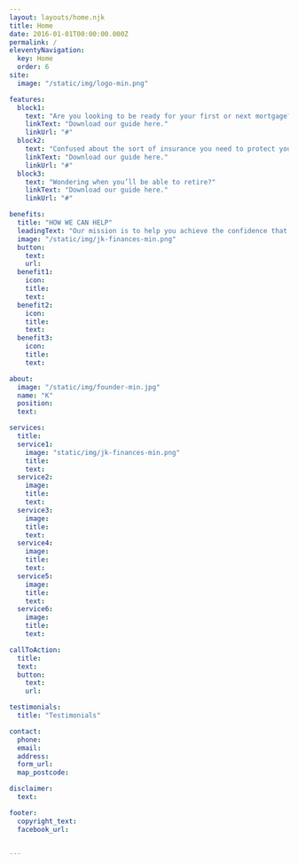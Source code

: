 ```yaml
---
layout: layouts/home.njk
title: Home
date: 2016-01-01T00:00:00.000Z
permalink: /
eleventyNavigation:
  key: Home
  order: 6
site:
  image: "/static/img/logo-min.png"

features:  
  block1:
    text: "Are you looking to be ready for your first or next mortgage?"
    linkText: "Download our guide here."
    linkUrl: "#"
  block2:
    text: "Confused about the sort of insurance you need to protect you and your loved ones?"
    linkText: "Download our guide here."
    linkUrl: "#"
  block3:
    text: "Wondering when you’ll be able to retire?"
    linkText: "Download our guide here."
    linkUrl: "#"

benefits:
  title: "HOW WE CAN HELP"
  leadingText: "Our mission is to help you achieve the confidence that your families futures are built on financially sound foundations.<br/><br/>Our advice, education resources and coaching focuses around three main areas:"
  image: "/static/img/jk-finances-min.png"
  button:
    text:
    url:
  benefit1:
    icon:
    title:
    text:
  benefit2:
    icon:
    title:
    text:
  benefit3:
    icon:
    title:
    text:

about:
  image: "/static/img/founder-min.jpg"
  name: "K"
  position:
  text:

services:
  title:
  service1:
    image: "static/img/jk-finances-min.png"
    title:
    text:
  service2:
    image:
    title:
    text:
  service3:
    image:
    title:
    text:
  service4:
    image:
    title:
    text:
  service5:
    image:
    title:
    text:
  service6:
    image:
    title:
    text:

callToAction:
  title:
  text:
  button:
    text:
    url:

testimonials:
  title: "Testimonials"

contact:
  phone:
  email:
  address:
  form_url:
  map_postcode:

disclaimer:
  text:

footer:
  copyright_text:
  facebook_url:


---
```

